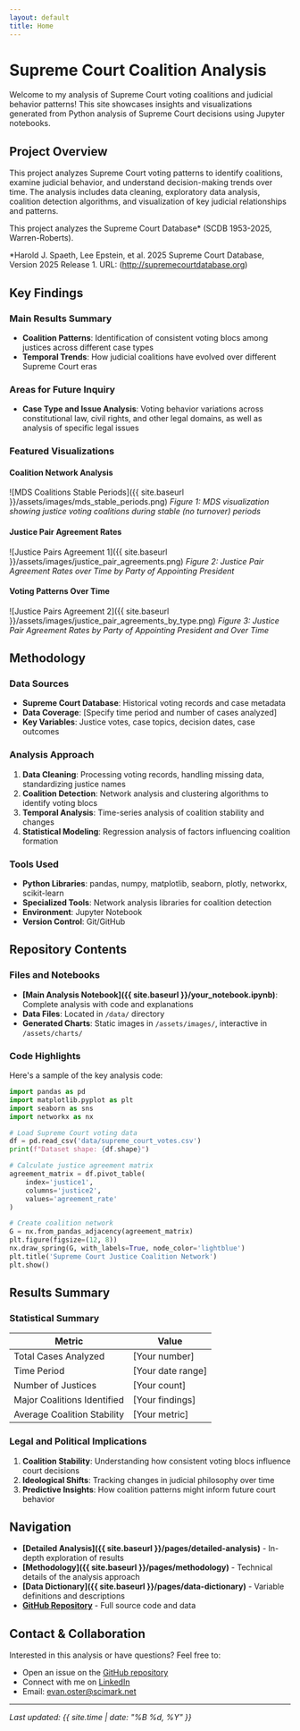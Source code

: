 ```yaml
---
layout: default
title: Home
--- 
```


# Supreme Court Coalition Analysis

Welcome to my analysis of Supreme Court voting coalitions and judicial behavior patterns! This site showcases insights and visualizations generated from Python analysis of Supreme Court decisions using Jupyter notebooks.

## Project Overview

This project analyzes Supreme Court voting patterns to identify coalitions, examine judicial behavior, and understand decision-making trends over time. The analysis includes data cleaning, exploratory data analysis, coalition detection algorithms, and visualization of key judicial relationships and patterns.

This project analyzes the Supreme Court Database* (SCDB 1953-2025, Warren-Roberts).

*Harold J. Spaeth, Lee Epstein, et al. 2025 Supreme Court Database, Version 2025 Release 1. URL: (http://supremecourtdatabase.org)

## Key Findings

### Main Results Summary

- **Coalition Patterns**: Identification of consistent voting blocs among justices across different case types
- **Temporal Trends**: How judicial coalitions have evolved over different Supreme Court eras

### Areas for Future Inquiry

- **Case Type and Issue Analysis**: Voting behavior variations across constitutional law, civil rights, and other legal domains, as well as analysis of specific legal issues

### Featured Visualizations

#### Coalition Network Analysis
![MDS Coalitions Stable Periods]({{ site.baseurl }}/assets/images/mds_stable_periods.png)
*Figure 1: MDS visualization showing justice voting coalitions during stable (no turnover) periods*

#### Justice Pair Agreement Rates
![Justice Pairs Agreement 1]({{ site.baseurl }}/assets/images/justice_pair_agreements.png)
*Figure 2: Justice Pair Agreement Rates over Time by Party of Appointing President*

#### Voting Patterns Over Time
![Justice Pairs Agreement 2]({{ site.baseurl }}/assets/images/justice_pair_agreements_by_type.png)
*Figure 3: Justice Pair Agreement Rates by Party of Appointing President and Over Time*

<!--## Interactive Analysis-->
<!--   -->
<!--For interactive charts and detailed exploration:-->
<!--    -->
<!--<div style="width: 100%; height: 600px; border: 1px solid #ddd; margin: 20px 0;"> -->
<!--  <iframe src="{{ site.baseurl }}/assets/charts/interactive_chart.html" -->
 <!--         width="100%" height="100%" frameborder="0">-->
 <!--   <p>Your browser does not support iframes. <a href="{{ site.baseurl }}/assets/charts/interactive_chart.html">View the--> <!--interactive chart here</a>.</p>-->
  <!--</iframe>-->
<!--</div>-->

## Methodology

### Data Sources
- **Supreme Court Database**: Historical voting records and case metadata
- **Data Coverage**: [Specify time period and number of cases analyzed]
- **Key Variables**: Justice votes, case topics, decision dates, case outcomes

### Analysis Approach
1. **Data Cleaning**: Processing voting records, handling missing data, standardizing justice names
2. **Coalition Detection**: Network analysis and clustering algorithms to identify voting blocs
3. **Temporal Analysis**: Time-series analysis of coalition stability and changes
4. **Statistical Modeling**: Regression analysis of factors influencing coalition formation

### Tools Used
- **Python Libraries**: pandas, numpy, matplotlib, seaborn, plotly, networkx, scikit-learn
- **Specialized Tools**: Network analysis libraries for coalition detection
- **Environment**: Jupyter Notebook
- **Version Control**: Git/GitHub

## Repository Contents

### Files and Notebooks
- **[Main Analysis Notebook]({{ site.baseurl }}/your_notebook.ipynb)**: Complete analysis with code and explanations
- **Data Files**: Located in `/data/` directory
- **Generated Charts**: Static images in `/assets/images/`, interactive in `/assets/charts/`

### Code Highlights

Here's a sample of the key analysis code:

```python
import pandas as pd
import matplotlib.pyplot as plt
import seaborn as sns
import networkx as nx

# Load Supreme Court voting data
df = pd.read_csv('data/supreme_court_votes.csv')
print(f"Dataset shape: {df.shape}")

# Calculate justice agreement matrix
agreement_matrix = df.pivot_table(
    index='justice1', 
    columns='justice2', 
    values='agreement_rate'
)

# Create coalition network
G = nx.from_pandas_adjacency(agreement_matrix)
plt.figure(figsize=(12, 8))
nx.draw_spring(G, with_labels=True, node_color='lightblue')
plt.title('Supreme Court Justice Coalition Network')
plt.show()
```

## Results Summary

### Statistical Summary

| Metric | Value |
|--------|-------|
| Total Cases Analyzed | [Your number] |
| Time Period | [Your date range] |
| Number of Justices | [Your count] |
| Major Coalitions Identified | [Your findings] |
| Average Coalition Stability | [Your metric] |

### Legal and Political Implications

1. **Coalition Stability**: Understanding how consistent voting blocs influence court decisions
2. **Ideological Shifts**: Tracking changes in judicial philosophy over time  
3. **Predictive Insights**: How coalition patterns might inform future court behavior

## Navigation

- **[Detailed Analysis]({{ site.baseurl }}/pages/detailed-analysis)** - In-depth exploration of results
- **[Methodology]({{ site.baseurl }}/pages/methodology)** - Technical details of the analysis approach
- **[Data Dictionary]({{ site.baseurl }}/pages/data-dictionary)** - Variable definitions and descriptions
- **[GitHub Repository](https://github.com/evanoster/supreme-court-coalition-analysis)** - Full source code and data

## Contact & Collaboration

Interested in this analysis or have questions? Feel free to:
- Open an issue on the [GitHub repository](https://github.com/evanoster/supreme-court-coalition-analysis/issues)
- Connect with me on [LinkedIn](https://linkedin.com/in/evanoster)
- Email: evan.oster@scimark.net

---

*Last updated: {{ site.time | date: "%B %d, %Y" }}*
<!-- *Last updated: {{ site.time | date: "%B %d, %Y" }}* -->
